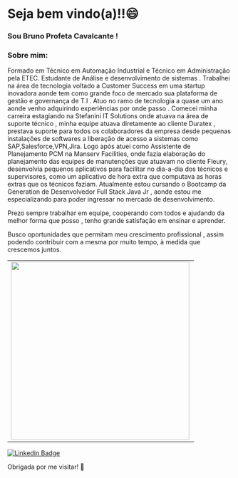 # Seja bem vindo(a)!!😄

### Sou Bruno Profeta Cavalcante !

### Sobre mim:
Formado em Técnico em Automação Industrial e Técnico em Administração pela ETEC. Estudante de Análise e desenvolvimento de sistemas . Trabalhei na área de tecnologia voltado a Customer Success em uma startup inovadora aonde tem como grande foco de mercado sua plataforma de gestão e governança de T.I . Atuo no ramo de tecnologia a quase um ano aonde venho adquirindo experiências por onde passo . Comecei minha carreira estagiando na Stefanini IT Solutions onde atuava na área de suporte técnico , minha equipe atuava diretamente ao cliente Duratex , prestava suporte para todos os colaboradores da empresa desde pequenas instalações de softwares a liberação de acesso a sistemas como SAP,Salesforce,VPN,Jira. Logo após atuei como Assistente de Planejamento PCM na Manserv Facilities, onde fazia elaboração do planejamento das equipes de manutenções que atuavam no cliente Fleury, desenvolvia pequenos aplicativos para facilitar no dia-a-dia dos técnicos e supervisores, como um aplicativo de hora extra que computava as horas extras que os técnicos faziam. Atualmente estou cursando o Bootcamp da Generation de Desenvolvedor Full Stack Java Jr , aonde estou me especializando para poder ingressar no mercado de desenvolvimento.

Prezo sempre trabalhar em equipe, cooperando com todos e ajudando da melhor forma que posso , tenho grande satisfação em ensinar e aprender.

Busco oportunidades que permitam meu crescimento profissional , assim podendo contribuir com a mesma por muito tempo, à medida que crescemos juntos.

<table>
    <tr>
        <td><img width="400px" align="left" src="https://github-readme-stats.vercel.app/api/top-langs/?username=bpcavalcante&hide=html&layout=compact&theme=buefy" /></td>
    </tr>   
</table>




[![Linkedin Badge](https://img.shields.io/badge/-LinkedIn-blue?style=flat-square&logo=Linkedin&logoColor=white&link=https://www.linkedin.com/in/bruno-profeta-cavalcante/)](https://www.linkedin.com/in/bruno-profeta-cavalcante/)


Obrigada por me visitar! 👋
